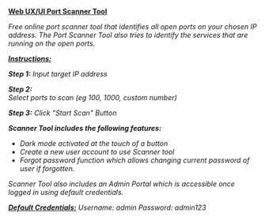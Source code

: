 <b><u>Web UX/UI Port Scanner Tool</u></b>

<i>Free online port scanner tool that identifies all open ports on your chosen IP address. The Port Scanner Tool also tries to identify the services that are running on the open ports.<i>
<br>

<b><u>Instructions:</u></b>

<b>Step 1:</b>
<i>Input target IP address</i>

<b>Step 2:</b>
<br>
<i>Select ports to scan (eg 100, 1000, custom number)</i>

<b>Step 3:</b>
<i>Click "Start Scan" Button</i>


<b>Scanner Tool includes the following features:</b>
- Dark mode activated at the touch of a button
- Create a new user account to use Scanner tool
- Forgot password function which allows changing current password of user if forgotten.


Scanner Tool also includes an Admin Portal which is accessible once logged in using default credentials.

<b><u>Default Credentials:</u></b>
<i>Username: admin</i>
<i>Password: admin123</i>